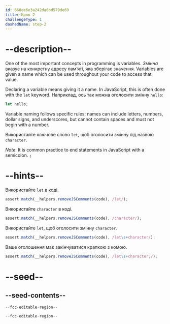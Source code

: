 ```yaml
---
id: 660ee6e3a242da6bd579de69
title: Крок 2
challengeType: 1
dashedName: step-2
---
```


# --description--

One of the most important concepts in programming is variables. <dfn>Змінна</dfn> вказує на конкретну адресу пам’яті, яка зберігає значення. Variables are given a name which can be used throughout your code to access that value.

Declaring a variable means giving it a name. In JavaScript, this is often done with the `let` keyword. Наприклад, ось так можна оголосити змінну `hello`:

```js
let hello;
```

Variable naming follows specific rules: names can include letters, numbers, dollar signs, and underscores, but cannot contain spaces and must not begin with a number.

Використайте ключове слово `let`, щоб оголосити змінну під назвою `character`.

_Note_: It is common practice to end statements in JavaScript with a semicolon. `;`

# --hints--

Використайте `let` в коді.

```js
assert.match(__helpers.removeJSComments(code), /let/);
```

Використайте `character` в коді.

```js
assert.match(__helpers.removeJSComments(code), /character/);
```

Використайте `let`, щоб оголосити змінну `character`.

```js
assert.match(__helpers.removeJSComments(code), /let\s+character/);
```

Ваше оголошення має закінчуватися крапкою з комою.

```js
assert.match(__helpers.removeJSComments(code), /let\s+character;/);
```

# --seed--

## --seed-contents--

```js
--fcc-editable-region--

--fcc-editable-region--
```
